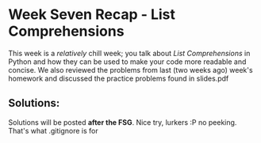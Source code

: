# Week Seven Recap - List Comprehensions 

This week is a *relatively* chill week; you talk about *List Comprehensions* in Python and how they can be used to make your code more readable and concise. We also reviewed the problems from last (two weeks ago) week's homework and discussed the practice problems found in slides.pdf

## Solutions: 
Solutions will be posted **after the FSG**. Nice try, lurkers :P no peeking. That's what .gitignore is for 